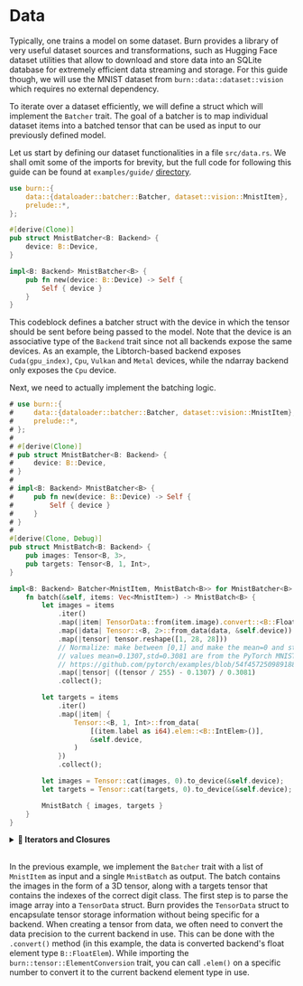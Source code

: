 # Data

Typically, one trains a model on some dataset. Burn provides a library of very useful dataset
sources and transformations, such as Hugging Face dataset utilities that allow to download and store
data into an SQLite database for extremely efficient data streaming and storage. For this guide
though, we will use the MNIST dataset from `burn::data::dataset::vision` which requires no external
dependency.

To iterate over a dataset efficiently, we will define a struct which will implement the `Batcher`
trait. The goal of a batcher is to map individual dataset items into a batched tensor that can be
used as input to our previously defined model.

Let us start by defining our dataset functionalities in a file `src/data.rs`. We shall omit some of
the imports for brevity, but the full code for following this guide can be found at
`examples/guide/` [directory](https://github.com/tracel-ai/burn/tree/main/examples/guide).

```rust , ignore
use burn::{
    data::{dataloader::batcher::Batcher, dataset::vision::MnistItem},
    prelude::*,
};

#[derive(Clone)]
pub struct MnistBatcher<B: Backend> {
    device: B::Device,
}

impl<B: Backend> MnistBatcher<B> {
    pub fn new(device: B::Device) -> Self {
        Self { device }
    }
}

```

This codeblock defines a batcher struct with the device in which the tensor should be sent before
being passed to the model. Note that the device is an associative type of the `Backend` trait since
not all backends expose the same devices. As an example, the Libtorch-based backend exposes
`Cuda(gpu_index)`, `Cpu`, `Vulkan` and `Metal` devices, while the ndarray backend only exposes the
`Cpu` device.

Next, we need to actually implement the batching logic.

```rust , ignore
# use burn::{
#     data::{dataloader::batcher::Batcher, dataset::vision::MnistItem},
#     prelude::*,
# };
#
# #[derive(Clone)]
# pub struct MnistBatcher<B: Backend> {
#     device: B::Device,
# }
#
# impl<B: Backend> MnistBatcher<B> {
#     pub fn new(device: B::Device) -> Self {
#         Self { device }
#     }
# }
#
#[derive(Clone, Debug)]
pub struct MnistBatch<B: Backend> {
    pub images: Tensor<B, 3>,
    pub targets: Tensor<B, 1, Int>,
}

impl<B: Backend> Batcher<MnistItem, MnistBatch<B>> for MnistBatcher<B> {
    fn batch(&self, items: Vec<MnistItem>) -> MnistBatch<B> {
        let images = items
            .iter()
            .map(|item| TensorData::from(item.image).convert::<B::FloatElem>())
            .map(|data| Tensor::<B, 2>::from_data(data, &self.device))
            .map(|tensor| tensor.reshape([1, 28, 28]))
            // Normalize: make between [0,1] and make the mean=0 and std=1
            // values mean=0.1307,std=0.3081 are from the PyTorch MNIST example
            // https://github.com/pytorch/examples/blob/54f4572509891883a947411fd7239237dd2a39c3/mnist/main.py#L122
            .map(|tensor| ((tensor / 255) - 0.1307) / 0.3081)
            .collect();

        let targets = items
            .iter()
            .map(|item| {
                Tensor::<B, 1, Int>::from_data(
                    [(item.label as i64).elem::<B::IntElem>()],
                    &self.device,
                )
            })
            .collect();

        let images = Tensor::cat(images, 0).to_device(&self.device);
        let targets = Tensor::cat(targets, 0).to_device(&self.device);

        MnistBatch { images, targets }
    }
}
```

<details>
<summary><strong>🦀 Iterators and Closures</strong></summary>

The iterator pattern allows you to perform some tasks on a sequence of items in turn.

In this example, an iterator is created over the `MnistItem`s in the vector `items` by calling the
`iter` method.

_Iterator adaptors_ are methods defined on the `Iterator` trait that produce different iterators by
changing some aspect of the original iterator. Here, the `map` method is called in a chain to
transform the original data before consuming the final iterator with `collect` to obtain the
`images` and `targets` vectors. Both vectors are then concatenated into a single tensor for the
current batch.

You probably noticed that each call to `map` is different, as it defines a function to execute on
the iterator items at each step. These anonymous functions are called
[_closures_](https://doc.rust-lang.org/book/ch13-01-closures.html) in Rust. They're easy to
recognize due to their syntax which uses vertical bars `||`. The vertical bars capture the input
variables (if applicable) while the rest of the expression defines the function to execute.

If we go back to the example, we can break down and comment the expression used to process the
images.

```rust, ignore
let images = items                                                       // take items Vec<MnistItem>
    .iter()                                                              // create an iterator over it
    .map(|item| TensorData::from(item.image).convert::<B::FloatElem>())  // for each item, convert the image to float data struct
    .map(|data| Tensor::<B, 2>::from_data(data, &self.device))           // for each data struct, create a tensor on the device
    .map(|tensor| tensor.reshape([1, 28, 28]))                           // for each tensor, reshape to the image dimensions [C, H, W]
    .map(|tensor| ((tensor / 255) - 0.1307) / 0.3081)                    // for each image tensor, apply normalization
    .collect();                                                          // consume the resulting iterator & collect the values into a new vector
```

For more information on iterators and closures, be sure to check out the
[corresponding chapter](https://doc.rust-lang.org/book/ch13-00-functional-features.html) in the Rust
Book.

</details><br>

In the previous example, we implement the `Batcher` trait with a list of `MnistItem` as input and a
single `MnistBatch` as output. The batch contains the images in the form of a 3D tensor, along with
a targets tensor that contains the indexes of the correct digit class. The first step is to parse
the image array into a `TensorData` struct. Burn provides the `TensorData` struct to encapsulate
tensor storage information without being specific for a backend. When creating a tensor from data,
we often need to convert the data precision to the current backend in use. This can be done with the
`.convert()` method (in this example, the data is converted backend's float element type
`B::FloatElem`). While importing the `burn::tensor::ElementConversion` trait, you can call `.elem()`
on a specific number to convert it to the current backend element type in use.
